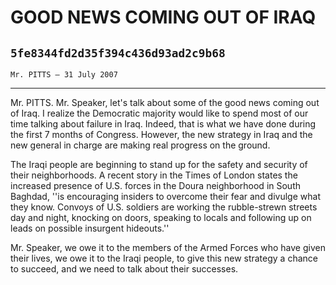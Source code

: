 # GOOD NEWS COMING OUT OF IRAQ
## `5fe8344fd2d35f394c436d93ad2c9b68`
`Mr. PITTS — 31 July 2007`

---


Mr. PITTS. Mr. Speaker, let's talk about some of the good news coming 
out of Iraq. I realize the Democratic majority would like to spend most 
of our time talking about failure in Iraq. Indeed, that is what we have 
done during the first 7 months of Congress. However, the new strategy 
in Iraq and the new general in charge are making real progress on the 
ground.

The Iraqi people are beginning to stand up for the safety and 
security of their neighborhoods. A recent story in the Times of London 
states the increased presence of U.S. forces in the Doura neighborhood 
in South Baghdad, ''is encouraging insiders to overcome their fear and 
divulge what they know. Convoys of U.S. soldiers are working the 
rubble-strewn streets day and night, knocking on doors, speaking to 
locals and following up on leads on possible insurgent hideouts.''

Mr. Speaker, we owe it to the members of the Armed Forces who have 
given their lives, we owe it to the Iraqi people, to give this new 
strategy a chance to succeed, and we need to talk about their 
successes.
